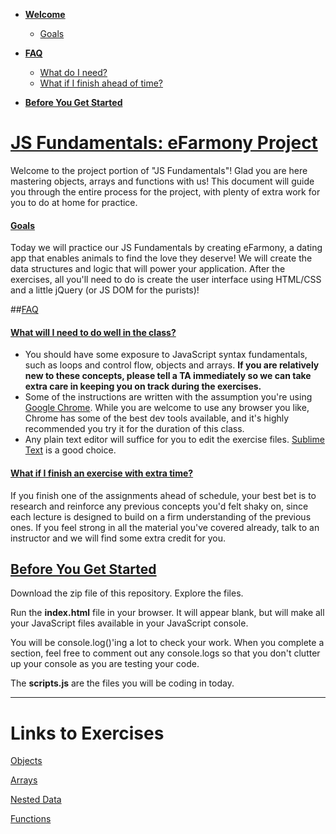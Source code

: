 - **[Welcome](#welcome)**
  - [Goals](#goals)

- **[FAQ](#faq)**
  - [What do I need?](#need)
  - [What if I finish ahead of time?](#finished)

- **[Before You Get Started](#getstarted)**

# [JS Fundamentals: eFarmony Project](id:welcome)

Welcome to the project portion of "JS Fundamentals"! Glad you are here mastering objects, arrays and functions with us! This document will guide you through the entire process for the project, with plenty of extra work for you to do at home for practice.

#### [Goals](id:goals)
Today we will practice our JS Fundamentals by creating eFarmony, a dating app that enables animals to find the love they deserve! We will create the data structures and logic that will power your application. After the exercises, all you'll need to do is create the user interface using HTML/CSS and a little jQuery (or JS DOM for the purists)!

##[FAQ](id:faq)

#### [What will I need to do well in the class?](id:need)
- You should have some exposure to JavaScript syntax fundamentals, such as loops and control flow, objects and arrays. **If you are relatively new to these concepts, please tell a TA immediately so we can take extra care in keeping you on track during the exercises.**
- Some of the instructions are written with the assumption you're using [Google Chrome](www.google.com/chrome/). While you are welcome to use any browser you like, Chrome has some of the best dev tools available, and it's highly recommended you try it for the duration of this class.
- Any plain text editor will suffice for you to edit the exercise files. [Sublime Text](http://www.sublimetext.com/download) is a good choice.


#### [What if I finish an exercise with extra time?](id:finished)
If you finish one of the assignments ahead of schedule, your best bet is to research and reinforce any previous concepts you'd felt shaky on, since each lecture is designed to build on a firm understanding of the previous ones. If you feel strong in all the material you've covered already, talk to an instructor and we will find some extra credit for you.


## [Before You Get Started](id:getstarted)
Download the zip file of this repository. Explore the files.
 
Run the **index.html** file in your browser. It will appear blank, but will make all your JavaScript files available in your JavaScript console.

You will be console.log()'ing a lot to check your work. When you complete a section, feel free to comment out any console.logs so that you don't clutter up your console as you are testing your code.

The **scripts.js** are the files you will be coding in today.

---


Links to Exercises
=====
[Objects](https://github.com/kuychaco/object-exercises)

[Arrays](https://github.com/kuychaco/array-exercises/)

[Nested Data](https://github.com/kuychaco/nested-data-exercises)

[Functions](https://github.com/kuychaco/function-exercises/)

